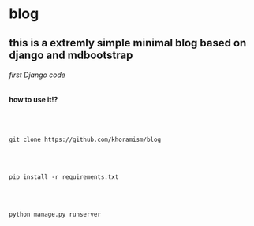 # blog
## this is a extremly simple minimal blog based on django and mdbootstrap 
###### first Django code
#### how to use it!?
<br>
<br>

```git clone https://github.com/khoramism/blog```

<br>
<br>

```pip install -r requirements.txt```

<br>
<br>

```python manage.py runserver```
